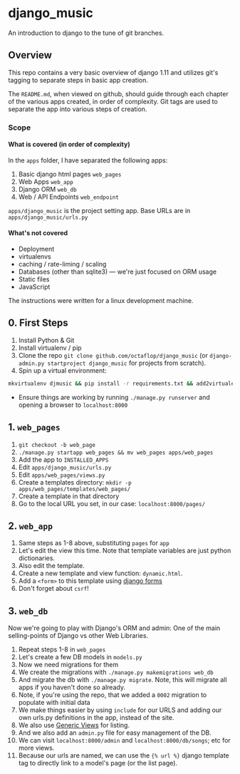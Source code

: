 # django_music

An introduction to django to the tune of git branches.

## Overview

This repo contains a very basic overview of django 1.11 and utilizes git's tagging to separate steps in basic app creation.

The `README.md`, when viewed on github, should guide through each chapter of the various apps created, in order of complexity. Git tags are used to separate the app into various steps of creation.

### Scope

#### What is covered (in order of complexity)

In the `apps` folder, I have separated the following apps:

1. Basic django html pages `web_pages`
2. Web Apps `web_app`
3. Django ORM `web_db`
4. Web / API Endpoints `web_endpoint`

`apps/django_music` is the project setting app. Base URLs are in `apps/django_music/urls.py`

#### What's not covered

* Deployment
* virtualenvs
* caching / rate-liming / scaling
* Databases (other than sqlite3) — we're just focused on ORM usage
* Static files
* JavaScript

The instructions were written for a linux development machine.

## 0. First Steps

1. Install Python & Git
2. Install virtualenv / pip
3. Clone the repo `git clone github.com/octaflop/django_music` (or `django-admin.py startproject django_music` for projects from scratch).
4. Spin up a virtual environment:

```bash
mkvirtualenv djmusic && pip install -r requirements.txt && add2virtualenv `pwd`/apps
```

* Ensure things are working by running `./manage.py runserver` and opening a browser to `localhost:8000`

## 1. `web_pages`

1. `git checkout -b web_page`
2. `./manage.py startapp web_pages && mv web_pages apps/web_pages`
3. Add the app to `INSTALLED_APPS`
4. Edit `apps/django_music/urls.py`
5. Edit `apps/web_pages/views.py`
6. Create a templates directory: `mkdir -p apps/web_pages/templates/web_pages/`
7. Create a template in that directory
8. Go to the local URL you set, in our case: `localhost:8000/pages/`


## 2. `web_app`

1. Same steps as 1-8 above, substituting `pages` for `app`
2. Let's edit the view this time. Note that template variables are just python dictionaries.
3. Also edit the template.
4. Create a new template and view function: `dynamic.html`.
5. Add a `<form>` to this template using [django forms](https://docs.djangoproject.com/en/1.11/topics/forms/)
6. Don't forget about `csrf`!

## 3. `web_db`

Now we're going to play with Django's ORM and admin: One of the main selling-points of Django vs other Web Libraries.

1. Repeat steps 1-8 in `web_pages`
2. Let's create a few DB models in `models.py`
3. Now we need migrations for them
  1. We create the migrations with `./manage.py makemigrations web_db`
  2. And migrate the db with `./manage.py migrate`. Note, this will migrate all apps if you haven't done so already.
  3. Note, if you're using the repo, that we added a `0002` migration to populate with initial data
4. We make things easier by using `include` for our URLS and adding our own urls.py definitions in the app, instead of the site.
5. We also use [Generic Views](https://docs.djangoproject.com/en/1.10/topics/class-based-views/generic-display/) for listing.
6. And we also add an `admin.py` file for easy management of the DB.
7. We can visit `localhost:8000/admin` and `localhost:8000/db/songs`; etc for more views.
8. Because our urls are named, we can use the `{% url %}` django template tag to directly link to a model's page (or the list page).
